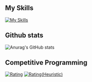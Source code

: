 ## My Skills
[![My Skills](https://skillicons.dev/icons?i=py,c,cpp,cs,octave,java,kotlin,idea,ps,blender,unity,selenium,wordpress,md,regex&theme=dark&perline=5)](https://skillicons.dev)

## Github stats
![Anurag's GitHub stats](https://github-readme-stats.vercel.app/api?username=Cyberdog90&bg_color=30,e96443,904e95&title_color=fff&text_color=fff)

## Competitive Programming
[![Rating](https://badgen.org/img/atcoder/Cyberdog90/rating/algorithm?style=for-the-badge)](https://atcoder.jp/users/Cyberdog90?contestType=algo)
[![Rating(Heuristic)](https://badgen.org/img/atcoder/Cyberdog90/rating/heuristic?style=for-the-badge)](https://atcoder.jp/users/Cyberdog90?contestType=heuristic)
